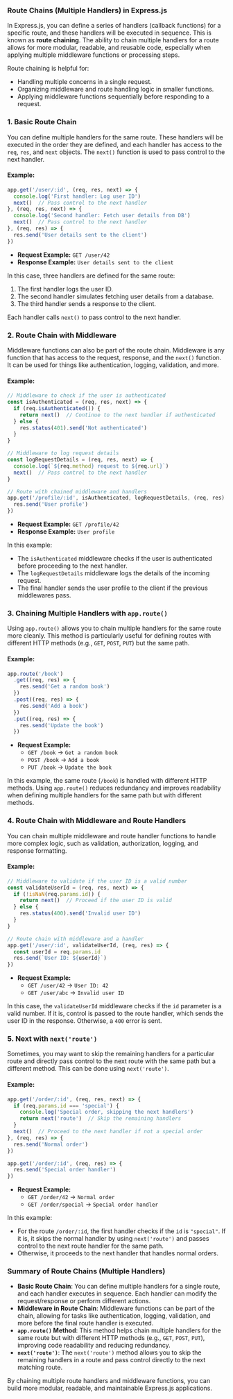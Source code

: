 ### Route Chains (Multiple Handlers) in Express.js

In Express.js, you can define a series of handlers (callback functions) for a specific route, and these handlers will be executed in sequence. This is known as **route chaining**. The ability to chain multiple handlers for a route allows for more modular, readable, and reusable code, especially when applying multiple middleware functions or processing steps.

Route chaining is helpful for:
- Handling multiple concerns in a single request.
- Organizing middleware and route handling logic in smaller functions.
- Applying middleware functions sequentially before responding to a request.

### 1. **Basic Route Chain**
You can define multiple handlers for the same route. These handlers will be executed in the order they are defined, and each handler has access to the `req`, `res`, and `next` objects. The `next()` function is used to pass control to the next handler.

#### Example:
```js
app.get('/user/:id', (req, res, next) => {
  console.log('First handler: Log user ID')
  next()  // Pass control to the next handler
}, (req, res, next) => {
  console.log('Second handler: Fetch user details from DB')
  next()  // Pass control to the next handler
}, (req, res) => {
  res.send('User details sent to the client')
})
```

- **Request Example:** `GET /user/42`
- **Response Example:** `User details sent to the client`

In this case, three handlers are defined for the same route:
1. The first handler logs the user ID.
2. The second handler simulates fetching user details from a database.
3. The third handler sends a response to the client.

Each handler calls `next()` to pass control to the next handler.

### 2. **Route Chain with Middleware**
Middleware functions can also be part of the route chain. Middleware is any function that has access to the request, response, and the `next()` function. It can be used for things like authentication, logging, validation, and more.

#### Example:
```js
// Middleware to check if the user is authenticated
const isAuthenticated = (req, res, next) => {
  if (req.isAuthenticated()) {
    return next()  // Continue to the next handler if authenticated
  } else {
    res.status(401).send('Not authenticated')
  }
}

// Middleware to log request details
const logRequestDetails = (req, res, next) => {
  console.log(`${req.method} request to ${req.url}`)
  next()  // Pass control to the next handler
}

// Route with chained middleware and handlers
app.get('/profile/:id', isAuthenticated, logRequestDetails, (req, res) => {
  res.send('User profile')
})
```

- **Request Example:** `GET /profile/42`
- **Response Example:** `User profile`

In this example:
- The `isAuthenticated` middleware checks if the user is authenticated before proceeding to the next handler.
- The `logRequestDetails` middleware logs the details of the incoming request.
- The final handler sends the user profile to the client if the previous middlewares pass.

### 3. **Chaining Multiple Handlers with `app.route()`**
Using `app.route()` allows you to chain multiple handlers for the same route more cleanly. This method is particularly useful for defining routes with different HTTP methods (e.g., `GET`, `POST`, `PUT`) but the same path.

#### Example:
```js
app.route('/book')
  .get((req, res) => {
    res.send('Get a random book')
  })
  .post((req, res) => {
    res.send('Add a book')
  })
  .put((req, res) => {
    res.send('Update the book')
  })
```

- **Request Example:** 
  - `GET /book` → `Get a random book`
  - `POST /book` → `Add a book`
  - `PUT /book` → `Update the book`

In this example, the same route (`/book`) is handled with different HTTP methods. Using `app.route()` reduces redundancy and improves readability when defining multiple handlers for the same path but with different methods.

### 4. **Route Chain with Middleware and Route Handlers**
You can chain multiple middleware and route handler functions to handle more complex logic, such as validation, authorization, logging, and response formatting.

#### Example:
```js
// Middleware to validate if the user ID is a valid number
const validateUserId = (req, res, next) => {
  if (!isNaN(req.params.id)) {
    return next()  // Proceed if the user ID is valid
  } else {
    res.status(400).send('Invalid user ID')
  }
}

// Route chain with middleware and a handler
app.get('/user/:id', validateUserId, (req, res) => {
  const userId = req.params.id
  res.send(`User ID: ${userId}`)
})
```

- **Request Example:** 
  - `GET /user/42` → `User ID: 42`
  - `GET /user/abc` → `Invalid user ID`

In this case, the `validateUserId` middleware checks if the `id` parameter is a valid number. If it is, control is passed to the route handler, which sends the user ID in the response. Otherwise, a `400` error is sent.

### 5. **Next with `next('route')`**
Sometimes, you may want to skip the remaining handlers for a particular route and directly pass control to the next route with the same path but a different method. This can be done using `next('route')`.

#### Example:
```js
app.get('/order/:id', (req, res, next) => {
  if (req.params.id === 'special') {
    console.log('Special order, skipping the next handlers')
    return next('route')  // Skip the remaining handlers
  }
  next()  // Proceed to the next handler if not a special order
}, (req, res) => {
  res.send('Normal order')
})

app.get('/order/:id', (req, res) => {
  res.send('Special order handler')
})
```

- **Request Example:**
  - `GET /order/42` → `Normal order`
  - `GET /order/special` → `Special order handler`

In this example:
- For the route `/order/:id`, the first handler checks if the `id` is `"special"`. If it is, it skips the normal handler by using `next('route')` and passes control to the next route handler for the same path.
- Otherwise, it proceeds to the next handler that handles normal orders.

### Summary of Route Chains (Multiple Handlers)

- **Basic Route Chain**: You can define multiple handlers for a single route, and each handler executes in sequence. Each handler can modify the request/response or perform different actions.
- **Middleware in Route Chain**: Middleware functions can be part of the chain, allowing for tasks like authentication, logging, validation, and more before the final route handler is executed.
- **`app.route()` Method**: This method helps chain multiple handlers for the same route but with different HTTP methods (e.g., `GET`, `POST`, `PUT`), improving code readability and reducing redundancy.
- **`next('route')`**: The `next('route')` method allows you to skip the remaining handlers in a route and pass control directly to the next matching route.

By chaining multiple route handlers and middleware functions, you can build more modular, readable, and maintainable Express.js applications.
